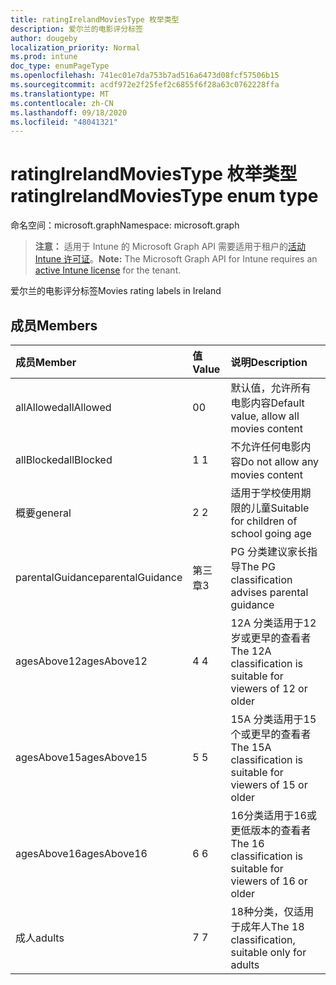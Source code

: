 ```yaml
---
title: ratingIrelandMoviesType 枚举类型
description: 爱尔兰的电影评分标签
author: dougeby
localization_priority: Normal
ms.prod: intune
doc_type: enumPageType
ms.openlocfilehash: 741ec01e7da753b7ad516a6473d08fcf57506b15
ms.sourcegitcommit: acdf972e2f25fef2c6855f6f28a63c0762228ffa
ms.translationtype: MT
ms.contentlocale: zh-CN
ms.lasthandoff: 09/18/2020
ms.locfileid: "48041321"
---
```

# <a name="ratingirelandmoviestype-enum-type"></a><span data-ttu-id="a0ed7-103">ratingIrelandMoviesType 枚举类型</span><span class="sxs-lookup"><span data-stu-id="a0ed7-103">ratingIrelandMoviesType enum type</span></span>

<span data-ttu-id="a0ed7-104">命名空间：microsoft.graph</span><span class="sxs-lookup"><span data-stu-id="a0ed7-104">Namespace: microsoft.graph</span></span>

> <span data-ttu-id="a0ed7-105">**注意：** 适用于 Intune 的 Microsoft Graph API 需要适用于租户的[活动 Intune 许可证](https://go.microsoft.com/fwlink/?linkid=839381)。</span><span class="sxs-lookup"><span data-stu-id="a0ed7-105">**Note:** The Microsoft Graph API for Intune requires an [active Intune license](https://go.microsoft.com/fwlink/?linkid=839381) for the tenant.</span></span>

<span data-ttu-id="a0ed7-106">爱尔兰的电影评分标签</span><span class="sxs-lookup"><span data-stu-id="a0ed7-106">Movies rating labels in Ireland</span></span>

## <a name="members"></a><span data-ttu-id="a0ed7-107">成员</span><span class="sxs-lookup"><span data-stu-id="a0ed7-107">Members</span></span>
|<span data-ttu-id="a0ed7-108">成员</span><span class="sxs-lookup"><span data-stu-id="a0ed7-108">Member</span></span>|<span data-ttu-id="a0ed7-109">值</span><span class="sxs-lookup"><span data-stu-id="a0ed7-109">Value</span></span>|<span data-ttu-id="a0ed7-110">说明</span><span class="sxs-lookup"><span data-stu-id="a0ed7-110">Description</span></span>|
|:---|:---|:---|
|<span data-ttu-id="a0ed7-111">allAllowed</span><span class="sxs-lookup"><span data-stu-id="a0ed7-111">allAllowed</span></span>|<span data-ttu-id="a0ed7-112">0</span><span class="sxs-lookup"><span data-stu-id="a0ed7-112">0</span></span>|<span data-ttu-id="a0ed7-113">默认值，允许所有电影内容</span><span class="sxs-lookup"><span data-stu-id="a0ed7-113">Default value, allow all movies content</span></span>|
|<span data-ttu-id="a0ed7-114">allBlocked</span><span class="sxs-lookup"><span data-stu-id="a0ed7-114">allBlocked</span></span>|<span data-ttu-id="a0ed7-115">1 </span><span class="sxs-lookup"><span data-stu-id="a0ed7-115">1</span></span>|<span data-ttu-id="a0ed7-116">不允许任何电影内容</span><span class="sxs-lookup"><span data-stu-id="a0ed7-116">Do not allow any movies content</span></span>|
|<span data-ttu-id="a0ed7-117">概要</span><span class="sxs-lookup"><span data-stu-id="a0ed7-117">general</span></span>|<span data-ttu-id="a0ed7-118">2 </span><span class="sxs-lookup"><span data-stu-id="a0ed7-118">2</span></span>|<span data-ttu-id="a0ed7-119">适用于学校使用期限的儿童</span><span class="sxs-lookup"><span data-stu-id="a0ed7-119">Suitable for children of school going age</span></span>|
|<span data-ttu-id="a0ed7-120">parentalGuidance</span><span class="sxs-lookup"><span data-stu-id="a0ed7-120">parentalGuidance</span></span>|<span data-ttu-id="a0ed7-121">第三章</span><span class="sxs-lookup"><span data-stu-id="a0ed7-121">3</span></span>|<span data-ttu-id="a0ed7-122">PG 分类建议家长指导</span><span class="sxs-lookup"><span data-stu-id="a0ed7-122">The PG classification advises parental guidance</span></span>|
|<span data-ttu-id="a0ed7-123">agesAbove12</span><span class="sxs-lookup"><span data-stu-id="a0ed7-123">agesAbove12</span></span>|<span data-ttu-id="a0ed7-124">4 </span><span class="sxs-lookup"><span data-stu-id="a0ed7-124">4</span></span>|<span data-ttu-id="a0ed7-125">12A 分类适用于12岁或更早的查看者</span><span class="sxs-lookup"><span data-stu-id="a0ed7-125">The 12A classification is suitable for viewers of 12 or older</span></span>|
|<span data-ttu-id="a0ed7-126">agesAbove15</span><span class="sxs-lookup"><span data-stu-id="a0ed7-126">agesAbove15</span></span>|<span data-ttu-id="a0ed7-127">5 </span><span class="sxs-lookup"><span data-stu-id="a0ed7-127">5</span></span>|<span data-ttu-id="a0ed7-128">15A 分类适用于15个或更早的查看者</span><span class="sxs-lookup"><span data-stu-id="a0ed7-128">The 15A classification is suitable for viewers of 15 or older</span></span>|
|<span data-ttu-id="a0ed7-129">agesAbove16</span><span class="sxs-lookup"><span data-stu-id="a0ed7-129">agesAbove16</span></span>|<span data-ttu-id="a0ed7-130">6 </span><span class="sxs-lookup"><span data-stu-id="a0ed7-130">6</span></span>|<span data-ttu-id="a0ed7-131">16分类适用于16或更低版本的查看者</span><span class="sxs-lookup"><span data-stu-id="a0ed7-131">The 16 classification is suitable for viewers of 16 or older</span></span>|
|<span data-ttu-id="a0ed7-132">成人</span><span class="sxs-lookup"><span data-stu-id="a0ed7-132">adults</span></span>|<span data-ttu-id="a0ed7-133">7 </span><span class="sxs-lookup"><span data-stu-id="a0ed7-133">7</span></span>|<span data-ttu-id="a0ed7-134">18种分类，仅适用于成年人</span><span class="sxs-lookup"><span data-stu-id="a0ed7-134">The 18 classification, suitable only for adults</span></span>|









